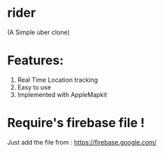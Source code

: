 # rider
(A Simple uber clone)
# Features:
1. Real Time Location tracking
2. Easy to use 
3. Implemented with AppleMapkit

# Require's firebase file ! 
Just add the file from : 
https://firebase.google.com/
